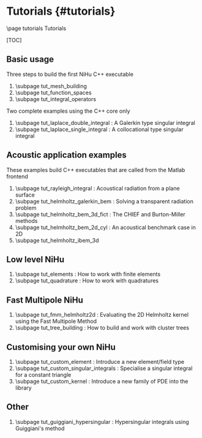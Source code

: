 Tutorials {#tutorials}
=========

\page tutorials Tutorials

[TOC]

Basic usage
-----------

Three steps to build the first NiHu C++ executable

1. \subpage tut_mesh_building
2. \subpage tut_function_spaces
3. \subpage tut_integral_operators

Two complete examples using the C++ core only

1. \subpage tut_laplace_double_integral : A Galerkin type singular integral
2. \subpage tut_laplace_single_integral : A collocational type singular integral

Acoustic application examples
-----------------------------

These examples build C++ executables that are called from the Matlab frontend

1. \subpage tut_rayleigh_integral : Acoustical radiation from a plane surface
2. \subpage tut_helmholtz_galerkin_bem : Solving a transparent radiation problem
3. \subpage tut_helmholtz_bem_3d_fict : The CHIEF and Burton-Miller methods
4. \subpage tut_helmholtz_bem_2d_cyl : An acoustical benchmark case in 2D
5. \subpage tut_helmholtz_ibem_3d

Low level NiHu
--------------

1. \subpage tut_elements : How to work with finite elements
2. \subpage tut_quadrature : How to work with quadratures

Fast Multipole NiHu
-------------------

1. \subpage tut_fmm_helmholtz2d : Evaluating the 2D Helmholtz kernel using the Fast Multipole Method
2. \subpage tut_tree_building : How to build and work with cluster trees

Customising your own NiHu
-------------------------

1. \subpage tut_custom_element : Introduce a new element/field type
2. \subpage tut_custom_singular_integrals : Specialise a singular integral for a constant triangle
3. \subpage tut_custom_kernel : Introduce a new family of PDE into the library

Other
-----

1. \subpage tut_guiggiani_hypersingular : Hypersingular integrals using Guiggiani's method



